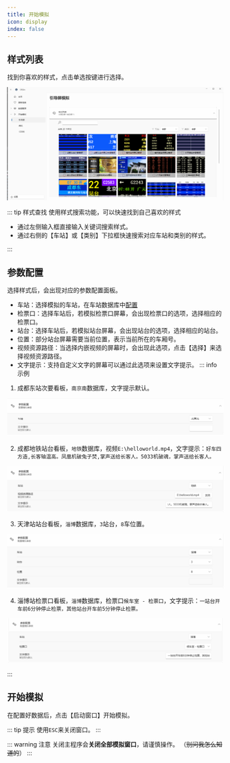 ```yaml
---
title: 开始模拟
icon: display
index: false
---
```


## 样式列表

找到你喜欢的样式，点击单选按键进行选择。

![](img\simulation\6.png)

::: tip 样式查找
使用样式搜索功能，可以快速找到自己喜欢的样式

- 通过左侧输入框直接输入关键词搜索样式。
- 通过右侧的【车站】或【类别】下拉框快速搜索对应车站和类别的样式。


:::

## 参数配置

选择样式后，会出现对应的参数配置面板。

- 车站：选择模拟的车站，在车站数据库中[配置](station.html)
- 检票口：选择车站后，若模拟检票口屏幕，会出现检票口的选项，选择相应的检票口。
- 站台：选择车站后，若模拟站台屏幕，会出现站台的选项，选择相应的站台。
- 位置：部分站台屏幕需要当前位置，表示当前所在的车厢号。
- 视频资源路径：当选择内嵌视频的屏幕时，会出现此选项，点击【选择】来选择视频资源路径。
- 文字提示：支持自定义文字的屏幕可以通过此选项来设置文字提示。
::: info 示例
1. 成都东站次要看板，`南京南`数据库，文字提示默认。

![](img\simulation\2.png)

2. 成都地铁站台看板，`地铁`数据库，视频`E:\helloworld.mp4`，文字提示：`好车四方造,长客轴温高。凤凰机破兔子焚,掌声送给长客人。5033机破魂，掌声送给长客人。`

![](img\simulation\3.png)

3. 天津站站台看板，`淄博`数据库，`3`站台，`8`车位置。

![](img\simulation\4.png)

4. 淄博站检票口看板，`淄博`数据库，检票口`候车室 - 检票口`，文字提示：`一站台开车前6分钟停止检票，其他站台开车前5分钟停止检票。`

![](img\simulation\5.png)

:::
## 开始模拟

在配置好数据后，点击【启动窗口】开始模拟。

::: tip 提示
使用`ESC`来关闭窗口。
:::

::: warning 注意
关闭主程序会**关闭全部模拟窗口**，请谨慎操作。    （~~别问我怎么知道的~~）
:::